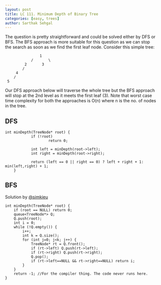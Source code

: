 ```yaml
---
layout: post
title: LC 111. Minimum Depth of Binary Tree
categories: [easy, trees]
author: Sarthak Sehgal
---
```

The question is pretty straightforward and could be solved either by DFS or BFS. The BFS approach is more suitable for this question as we can stop the search as soon as we find the first leaf node. Consider this simple tree:
```
				1
			/		\
		 2		 3
		/
	 4
	/
 5
```
Our DFS approach below will traverse the whole tree but the BFS approach will stop at the 2nd level as it meets the first leaf (3). Note that worst case time complexity for both the approaches is O(n) where n is the no. of nodes in the tree.

## DFS
```
int minDepth(TreeNode* root) {
			if (!root)
					return 0;

			int left = minDepth(root->left);
			int right = minDepth(root->right);

			return (left == 0 || right == 0) ? left + right + 1: min(left,right) + 1;
	}
```

## BFS
Solution by [@simkieu](https://leetcode.com/simkieu)
```
int minDepth(TreeNode* root) {
    if (root == NULL) return 0;
    queue<TreeNode*> Q;
    Q.push(root);
    int i = 0;
    while (!Q.empty()) {
        i++;
        int k = Q.size();
        for (int j=0; j<k; j++) {
            TreeNode* rt = Q.front();
            if (rt->left) Q.push(rt->left);
            if (rt->right) Q.push(rt->right);
            Q.pop();
            if (rt->left==NULL && rt->right==NULL) return i;
        }
    }
    return -1; //For the compiler thing. The code never runs here.
}
```